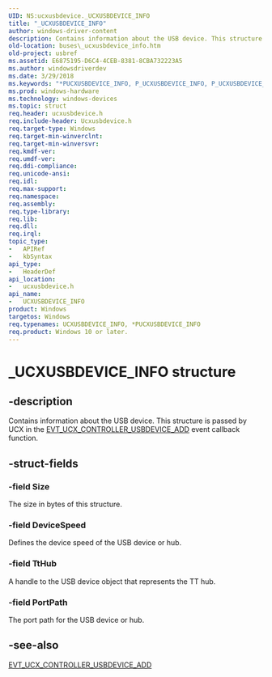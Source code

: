 ```yaml
---
UID: NS:ucxusbdevice._UCXUSBDEVICE_INFO
title: "_UCXUSBDEVICE_INFO"
author: windows-driver-content
description: Contains information about the USB device. This structure is passed by UCX in the EVT_UCX_CONTROLLER_USBDEVICE_ADD event callback function.
old-location: buses\_ucxusbdevice_info.htm
old-project: usbref
ms.assetid: E6875195-D6C4-4CEB-8381-8CBA732223A5
ms.author: windowsdriverdev
ms.date: 3/29/2018
ms.keywords: "*PUCXUSBDEVICE_INFO, P_UCXUSBDEVICE_INFO, P_UCXUSBDEVICE_INFO structure pointer [Buses], UCXUSBDEVICE_INFO, UCXUSBDEVICE_INFO structure [Buses], _UCXUSBDEVICE_INFO, buses._ucxusbdevice_info, ucxusbdevice/P_UCXUSBDEVICE_INFO, ucxusbdevice/_UCXUSBDEVICE_INFO"
ms.prod: windows-hardware
ms.technology: windows-devices
ms.topic: struct
req.header: ucxusbdevice.h
req.include-header: Ucxusbdevice.h
req.target-type: Windows
req.target-min-winverclnt: 
req.target-min-winversvr: 
req.kmdf-ver: 
req.umdf-ver: 
req.ddi-compliance: 
req.unicode-ansi: 
req.idl: 
req.max-support: 
req.namespace: 
req.assembly: 
req.type-library: 
req.lib: 
req.dll: 
req.irql: 
topic_type:
-	APIRef
-	kbSyntax
api_type:
-	HeaderDef
api_location:
-	ucxusbdevice.h
api_name:
-	UCXUSBDEVICE_INFO
product: Windows
targetos: Windows
req.typenames: UCXUSBDEVICE_INFO, *PUCXUSBDEVICE_INFO
req.product: Windows 10 or later.
---
```


# _UCXUSBDEVICE_INFO structure


## -description


Contains information about the USB device. This structure is passed by UCX in the <a href="https://msdn.microsoft.com/library/windows/hardware/mt187823">EVT_UCX_CONTROLLER_USBDEVICE_ADD</a> event callback function.


## -struct-fields




### -field Size

The size in bytes of this structure.


### -field DeviceSpeed

Defines the device speed of the USB device or hub.


### -field TtHub

A handle to the USB  device object that represents the TT hub.


### -field PortPath

The port path for the USB device or hub.


## -see-also




<a href="https://msdn.microsoft.com/library/windows/hardware/mt187823">EVT_UCX_CONTROLLER_USBDEVICE_ADD</a>
 

 

